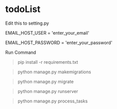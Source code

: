 # todoList

Edit this to setting.py

EMAIL_HOST_USER = 'enter_your_email'

EMAIL_HOST_PASSWORD = 'enter_your_password'

Run Command
> pip install -r requirements.txt


> python manage.py makemigrations


> python manage.py migrate


> python manage.py runserver


> python manage.py process_tasks 
